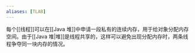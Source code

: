 ```yaml
---
aliases: [TLAB]
---
```


每个[[线程]]可以在[[Java 堆]]中申请一段私有的连续内存，用于给对象分配内存空间。由于[[Java 堆|堆]]是线程共享的，这样可以避免出现分配内存时，两条线程争夺同一块内存的情况。